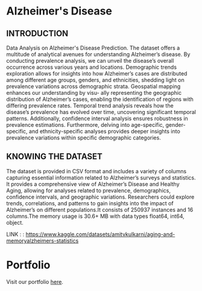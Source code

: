 # Alzheimer's Disease 
## INTRODUCTION
Data Analysis on Alzheimer's Disease Prediction. 
The dataset offers a multitude of analytical avenues for understanding Alzheimer’s
disease. By conducting prevalence analysis, we can unveil the disease’s overall
occurrence across various years and locations. Demographic trends exploration
allows for insights into how Alzheimer’s cases are distributed among different age
groups, genders, and ethnicities, shedding light on prevalence variations across
demographic strata. Geospatial mapping enhances our understanding by visu-
ally representing the geographic distribution of Alzheimer’s cases, enabling the
identification of regions with differing prevalence rates. Temporal trend analysis
reveals how the disease’s prevalence has evolved over time, uncovering significant
temporal patterns. Additionally, confidence interval analysis ensures robustness
in prevalence estimations. Furthermore, delving into age-specific, gender-specific,
and ethnicity-specific analyses provides deeper insights into prevalence variations
within specific demographic categories.

## KNOWING THE DATASET
The dataset is provided in CSV format and includes a variety of columns capturing essential information related to Alzheimer’s surveys and statistics. It provides
a comprehensive view of Alzheimer’s Disease and Healthy Aging, allowing for
analyses related to prevalence, demographics, confidence intervals, and geographic
variations. Researchers could explore trends, correlations, and patterns to gain insights into the impact of Alzheimer’s on different populations.It consists of 250937
instances and 16 columns.The memory usage is 30.6+ MB with data types float64,
int64, object.

LINK : : https://www.kaggle.com/datasets/amitvkulkarni/aging-and-memoryalzheimers-statistics

# Portfolio

Visit our portfolio [here]([https://your-google-site-link](https://sites.google.com/kletech.ac.in/soujanya-portfolio/home)
(https://aarya7759.wixstudio.io/sanika-portfolio)).
